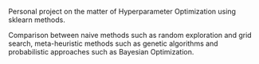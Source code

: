 Personal project on the matter of Hyperparameter Optimization using sklearn methods.

Comparison between naive methods such as random exploration and grid search, meta-heuristic methods such as genetic algorithms and probabilistic approaches such as Bayesian Optimization.  
